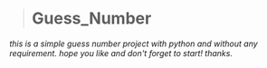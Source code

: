 ># Guess_Number

_this is a simple guess number project with python and without any requirement.
hope you like and don't forget to start! thanks._
